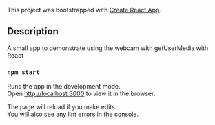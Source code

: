 This project was bootstrapped with [Create React App](https://github.com/facebook/create-react-app).

## Description

A small app to demonstrate using the webcam with getUserMedia with React

### `npm start`

Runs the app in the development mode.<br />
Open [http://localhost:3000](http://localhost:3000) to view it in the browser.

The page will reload if you make edits.<br />
You will also see any lint errors in the console.
